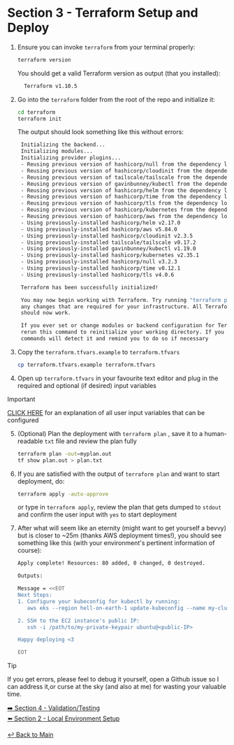 # Section 3 - Terraform Setup and Deploy

1. Ensure you can invoke ```terraform``` from your terminal properly:

   ```bash
   terraform version
   ```

   You should get a valid Terraform version as output (that you installed):

   ```bash
     Terraform v1.10.5
   ```

2. Go into the ```terraform``` folder from the root of the repo and initialize it:

   ```bash
   cd terraform
   terraform init
   ```

   The output should look something like this without errors:

   ```bash
    Initializing the backend...
    Initializing modules...
    Initializing provider plugins...
    - Reusing previous version of hashicorp/null from the dependency lock file
    - Reusing previous version of hashicorp/cloudinit from the dependency lock file
    - Reusing previous version of tailscale/tailscale from the dependency lock file
    - Reusing previous version of gavinbunney/kubectl from the dependency lock file
    - Reusing previous version of hashicorp/helm from the dependency lock file
    - Reusing previous version of hashicorp/time from the dependency lock file
    - Reusing previous version of hashicorp/tls from the dependency lock file
    - Reusing previous version of hashicorp/kubernetes from the dependency lock file
    - Reusing previous version of hashicorp/aws from the dependency lock file
    - Using previously-installed hashicorp/helm v2.17.0
    - Using previously-installed hashicorp/aws v5.84.0
    - Using previously-installed hashicorp/cloudinit v2.3.5
    - Using previously-installed tailscale/tailscale v0.17.2
    - Using previously-installed gavinbunney/kubectl v1.19.0
    - Using previously-installed hashicorp/kubernetes v2.35.1
    - Using previously-installed hashicorp/null v3.2.3
    - Using previously-installed hashicorp/time v0.12.1
    - Using previously-installed hashicorp/tls v4.0.6

    Terraform has been successfully initialized!

    You may now begin working with Terraform. Try running "terraform plan" to see
    any changes that are required for your infrastructure. All Terraform commands
    should now work.

    If you ever set or change modules or backend configuration for Terraform,
    rerun this command to reinitialize your working directory. If you forget, other
    commands will detect it and remind you to do so if necessary
   ```

3. Copy the ```terraform.tfvars.example``` to ```terraform.tfvars```

   ```bash
   cp terraform.tfvars.example terraform.tfvars
   ```

4. Open up ```terraform.tfvars``` in your favourite text editor and plug in the required and optional (if desired) input variables
> [!IMPORTANT]
> [CLICK HERE](section-3.1-inputs.md) for an explanation of all user input variables that can be configured  

5. (Optional) Plan the deployment with ```terraform plan``` , save it to a human-readable `txt` file and review the plan fully

   ```bash
   terraform plan -out=myplan.out
   tf show plan.out > plan.txt
   ```

6. If you are satisfied with the output of ```terraform plan``` and want to start deployment, do:

   ```bash
   terraform apply -auto-approve
   ```

   or type in ```terraform apply```, review the plan that gets dumped to `stdout` and confirm the user input with `yes` to start deployment

7. After what will seem like an eternity (might want to get yourself a bevvy) but is closer to ~25m (thanks AWS deployment times!), you should see something like this (with your environment's pertinent information of course):

   ```bash
   Apply complete! Resources: 80 added, 0 changed, 0 destroyed.

   Outputs:

   Message = <<EOT
   Next Steps:
   1. Configure your kubeconfig for kubectl by running:
      aws eks --region hell-on-earth-1 update-kubeconfig --name my-cluster-name --alias my-cluster-name

   2. SSH to the EC2 instance's public IP:
      ssh -i /path/to/my-private-keypair ubuntu@<public-IP>

   Happy deploying <3

   EOT
   ```

> [!TIP]
> If you get errors, please feel to debug it yourself, open a Github issue so I can address it,or curse at the sky (and also at me) for wasting your valuable time. 

[:arrow_right: Section 4 - Validation/Testing](section-4-validation.md)  
[:arrow_left: Section 2 - Local Environment Setup](section-2-local-env.md)

[:leftwards_arrow_with_hook: Back to Main](../README.md)
